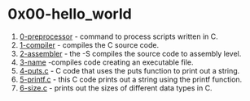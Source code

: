 # 0x00-hello_world
1. [0-preprocessor](0-preprocessor) - command to process scripts written in C.
2. [1-compiler](1-compiler) - compiles the C source code.
3. [2-assembler](2-assembler) - the -S compiles the source code to assembly level.
4. [3-name](3-name) -compiles code creating an executable file.
5. [4-puts.c](4-puts.c) - C code that uses the puts function to print out a string.
6. [5-printf.c](5-printf.c) - this C code prints out a string using the printf function.
7. [6-size.c](6-size.c) - prints out the sizes of different data types in C.
